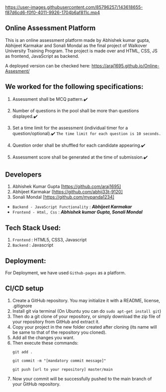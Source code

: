 https://user-images.githubusercontent.com/85796257/143618655-f87d6cd6-f0f0-4011-9926-1704b6af811c.mp4

## Online Assessment Platform
This is an online assessment platform made by Abhishek kumar gupta, Abhijeet Karmakar and Sonali Mondal as the final project of Walkover University Training Program.
The project is made over and HTML, CSS, JS as frontend, JavaScript as backend.

A deployed version can be checked here:  https://araj1695.github.io/Online-Assesment/

## We worked for the following specifications:
1. Assessment shall be MCQ pattern.✔️

2. Number of questions in the pool shall be more than questions displayed.✔️

3. Set a time limit for the assessment (individual timer for a question/optional).✔️ 
   `The time limit for each question is 10 seconds.`
   
4. Question order shall be shuffled for each candidate appearing.✔️

5. Assessment score shall be generated at the time of submission.✔️


## Developers
1. Abhishek Kumar Gupta [https://github.com/araj1695]
2. Abhijeet Karmakar [https://github.com/abhij33t-9120]
3. Sonali Mondal [https://github.com/mypanda1234]

* `Backend - JavaScript Functionality` : ***Abhijeet Karmakar***
* `Frontend - Html, Css` : ***Abhishek kumar Gupta, Sonali Mondal***


## Tech Stack Used:
1. `Frontend` : HTML5, CSS3, Javascript
2. `Backend` : Javascript


## Deployment:
For Deployment, we have used `Github-pages` as a platform. 


## CI/CD setup
1. Create a GitHub repository. You may initialize it with a README, license, .gitignore
2. Install git via terminal 
   (On Ubuntu you can do `sudo apt-get install git`)
3. Then do a git clone of your repository, or simply download the zip file of your repository from GitHub and extract it.
4. Copy your project in the new folder created after cloning (its name will be same to that of the repository you cloned).
5. Add all the changes you want.
6. Then execute these commands:
   ````
   git add . 

   git commit -m "[mandatory commit message]" 
   
   git push [url to your repository] master/main 
7. Now your commit will be successfully pushed to the main branch of your GitHub repository.
